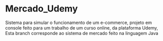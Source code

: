 # Mercado_Udemy
Sistema para simular o funcionamento de um e-commerce, projeto em console feito para um trabalho de um curso online, da plataforma Udemy,
Esta branch corresponde ao sistema de mercado feito na linguagem Java
